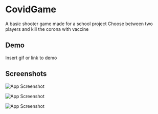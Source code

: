 # CovidGame

A basic shooter game made for a school project
Choose between two players and kill the corona with vaccine

## Demo

Insert gif or link to demo


## Screenshots

![App Screenshot](https://ibb.co/DVfJcpc)

![App Screenshot](https://ibb.co/gJRfyYJ)

![App Screenshot](https://ibb.co/NNzqm5q)
